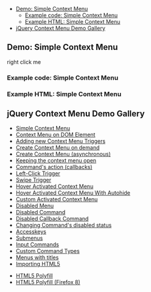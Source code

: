 <!-- START doctoc generated TOC please keep comment here to allow auto update -->
<!-- DON'T EDIT THIS SECTION, INSTEAD RE-RUN doctoc TO UPDATE -->


- [Demo: Simple Context Menu](#demo-simple-context-menu)
  - [Example code: Simple Context Menu](#example-code-simple-context-menu)
  - [Example HTML: Simple Context Menu](#example-html-simple-context-menu)
- [jQuery Context Menu Demo Gallery](#jquery-context-menu-demo-gallery)

<!-- END doctoc generated TOC please keep comment here to allow auto update -->

## Demo: Simple Context Menu

<span class="context-menu-one label label-default">right click me</span>

### Example code: Simple Context Menu

<script type="text/javascript" class="showcase">
    $(function() {
        $.contextMenu({
            selector: '.context-menu-one', 
            callback: function(key, options) {
                var m = "clicked: " + key;
                window.console && console.log(m) || alert(m); 
            },
            items: {
                "edit": {name: "Edit", icon: "edit"},
                "cut": {name: "Cut", icon: "cut"},
               copy: {name: "Copy", icon: "copy"},
                "paste": {name: "Paste", icon: "paste"},
                "delete": {name: "Delete", icon: "delete"},
                "sep1": "---------",
                "quit": {name: "Quit", icon: function(){
                    return 'icon icon-quit';
                }}
            }
        });
        
        $('.context-menu-one').on('click', function(e){
            console.log('clicked', this);
        })    });
</script>

### Example HTML: Simple Context Menu
<div style="display:none;" class="showcase" data-showcase-import=".context-menu-one"></div>

## jQuery Context Menu Demo Gallery

*   [Simple Context Menu](demo.html)
*   [Context Menu on DOM Element](demo/on-dom-element.html)
*   [Adding new Context Menu Triggers](demo/dynamic.html)
*   [Create Context Menu on demand](demo/dynamic-create.html)
*   [Create Context Menu (asynchronous)](demo/async-create.html)
*   [Keeping the context menu open](demo/keeping-contextmenu-open.html)
*   [Command's action (callbacks)](demo/callback.html)
*   [Left-Click Trigger](demo/trigger-left-click.html)
*   [Swipe Trigger](demo/trigger-swipe.html)
*   [Hover Activated Context Menu](demo/trigger-hover.html)
*   [Hover Activated Context Menu With Autohide](demo/trigger-hover-autohide.html)
*   [Custom Activated Context Menu](demo/trigger-custom.html)
*   [Disabled Menu](demo/disabled-menu.html)
*   [Disabled Command](demo/disabled.html)
*   [Disabled Callback Command](demo/disabled-callback.html)
*   [Changing Command's disabled status](demo/disabled-changing.html)
*   [Accesskeys](demo/accesskeys.html)
*   [Submenus](demo/sub-menus.html)
*   [Input Commands](demo/input.html)
*   [Custom Command Types](demo/custom-command.html)
*   [Menus with titles](demo/menu-title.html)
*   [Importing HTML5 <menu type="context">](demo/html5-import.html)
*   [HTML5 Polyfill](demo/html5-polyfill.html)
*   [HTML5 Polyfill (Firefox 8)](demo/html5-polyfill-firefox8.html)
